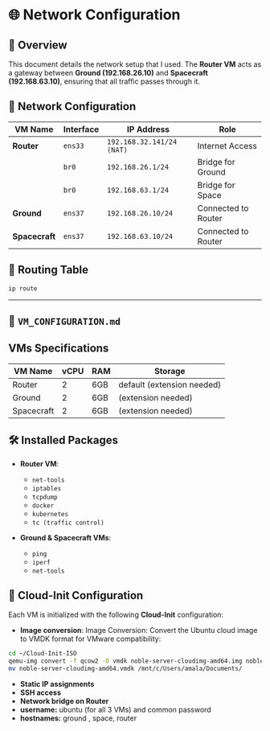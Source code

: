 # 🌐 Network Configuration

## 📌 Overview
This document details the network setup that I used. The **Router VM** acts as a gateway between **Ground (192.168.26.10)** and **Spacecraft (192.168.63.10)**, ensuring that all traffic passes through it.

## 📁 Network Configuration

| VM Name        | Interface  | IP Address       | Role |
|---------------|-----------|-----------------|------|
| **Router**     | `ens33`   | `192.168.32.141/24 (NAT)` | Internet Access |
|               | `br0`     | `192.168.26.1/24` | Bridge for Ground |
|               | `br0`     | `192.168.63.1/24` | Bridge for Space |
| **Ground**     | `ens37`   | `192.168.26.10/24` | Connected to Router |
| **Spacecraft** | `ens37`   | `192.168.63.10/24` | Connected to Router |

## 🔄 Routing Table
```bash
ip route
```

---

## **📜 `VM_CONFIGURATION.md`**

## VMs Specifications

| VM Name   | vCPU | RAM  | Storage |
|-----------|------|------|---------|
| Router    | 2    | 6GB  |  default (extension needed) |
| Ground    | 2    | 6GB  |    (extension needed)|
| Spacecraft | 2    | 6GB  |  (extension needed)  |

## 🛠️ Installed Packages
- **Router VM**:
  - `net-tools`
  - `iptables`
  - `tcpdump`
  - `docker`
  - `kubernetes`
  - `tc (traffic control)`

- **Ground & Spacecraft VMs**:
  - `ping`
  - `iperf`
  - `net-tools`

## 🚀 Cloud-Init Configuration
Each VM is initialized with the following **Cloud-Init** configuration:
- **Image conversion**: Image Conversion:
Convert the Ubuntu cloud image to VMDK format for VMware compatibility:
```bash
cd ~/Cloud-Init-ISO
qemu-img convert -f qcow2 -O vmdk noble-server-cloudimg-amd64.img noble-server-cloudimg-amd64.vmdk
mv noble-server-cloudimg-amd64.vmdk /mnt/c/Users/amala/Documents/
```
- **Static IP assignments**
- **SSH access**
- **Network bridge on Router**
- **username:** ubuntu (for all 3 VMs) and common password
- **hostnames:** ground , space, router 
